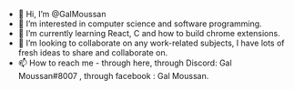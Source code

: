 - 👋 Hi, I’m @GalMoussan
- 👀 I’m interested in computer science and software programming. 
- 🌱 I’m currently learning React, C and how to build chrome extensions.
- 💞️ I’m looking to collaborate on any work-related subjects, I have lots of fresh ideas to share and collaborate on.
- 📫 How to reach me - through here, through Discord: Gal Moussan#8007 , through facebook : Gal Moussan.

<!---
GalMoussan/GalMoussan is a ✨ special ✨ repository because its `README.md` (this file) appears on your GitHub profile.
You can click the Preview link to take a look at your changes.
--->
